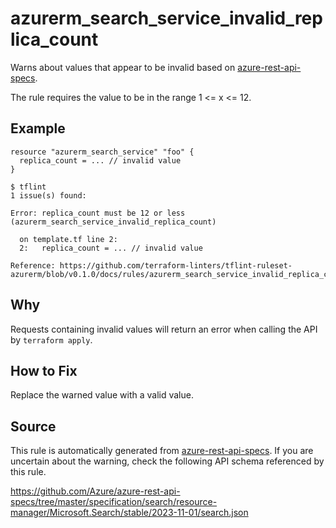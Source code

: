 <!--- This file generated by `tools/apispec-rule-gen/main.go`. DO NOT EDIT --->

# azurerm_search_service_invalid_replica_count

Warns about values that appear to be invalid based on [azure-rest-api-specs](https://github.com/Azure/azure-rest-api-specs).

The rule requires the value to be in the range 1 <= x <= 12.

## Example

```hcl
resource "azurerm_search_service" "foo" {
  replica_count = ... // invalid value
}
```

```
$ tflint
1 issue(s) found:

Error: replica_count must be 12 or less (azurerm_search_service_invalid_replica_count)

  on template.tf line 2:
  2:   replica_count = ... // invalid value

Reference: https://github.com/terraform-linters/tflint-ruleset-azurerm/blob/v0.1.0/docs/rules/azurerm_search_service_invalid_replica_count.md

```

## Why

Requests containing invalid values will return an error when calling the API by `terraform apply`.

## How to Fix

Replace the warned value with a valid value.

## Source

This rule is automatically generated from [azure-rest-api-specs](https://github.com/Azure/azure-rest-api-specs). If you are uncertain about the warning, check the following API schema referenced by this rule.

https://github.com/Azure/azure-rest-api-specs/tree/master/specification/search/resource-manager/Microsoft.Search/stable/2023-11-01/search.json
